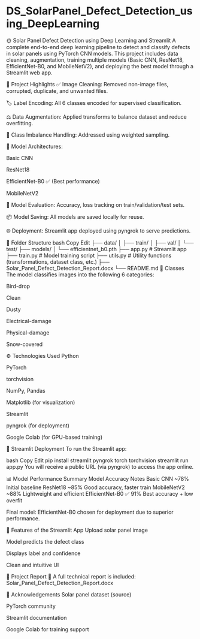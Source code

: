# DS_SolarPanel_Defect_Detection_using_DeepLearning

🌞 Solar Panel Defect Detection using Deep Learning and Streamlit
A complete end-to-end deep learning pipeline to detect and classify defects in solar panels using PyTorch CNN models. This project includes data cleaning, augmentation, training multiple models (Basic CNN, ResNet18, EfficientNet-B0, and MobileNetV2), and deploying the best model through a Streamlit web app.

📌 Project Highlights
✅ Image Cleaning: Removed non-image files, corrupted, duplicate, and unwanted files.

🏷️ Label Encoding: All 6 classes encoded for supervised classification.

⚖️ Data Augmentation: Applied transforms to balance dataset and reduce overfitting.

🧹 Class Imbalance Handling: Addressed using weighted sampling.

🧠 Model Architectures:

Basic CNN

ResNet18

EfficientNet-B0 ✅ (Best performance)

MobileNetV2

🧪 Model Evaluation: Accuracy, loss tracking on train/validation/test sets.

📦 Model Saving: All models are saved locally for reuse.

🌐 Deployment: Streamlit app deployed using pyngrok to serve predictions.

📁 Folder Structure
bash
Copy
Edit
├── data/
│   ├── train/
│   ├── val/
│   └── test/
├── models/
│   └── efficientnet_b0.pth
├── app.py                 # Streamlit app
├── train.py               # Model training script
├── utils.py               # Utility functions (transformations, dataset class, etc.)
├── Solar_Panel_Defect_Detection_Report.docx
└── README.md
🧪 Classes
The model classifies images into the following 6 categories:

Bird-drop

Clean

Dusty

Electrical-damage

Physical-damage

Snow-covered

⚙️ Technologies Used
Python

PyTorch

torchvision

NumPy, Pandas

Matplotlib (for visualization)

Streamlit

pyngrok (for deployment)

Google Colab (for GPU-based training)

🚀 Streamlit Deployment
To run the Streamlit app:

bash
Copy
Edit
pip install streamlit pyngrok torch torchvision
streamlit run app.py
You will receive a public URL (via pyngrok) to access the app online.

📊 Model Performance Summary
Model	Accuracy	Notes
Basic CNN	~78%	Initial baseline
ResNet18	~85%	Good accuracy, faster train
MobileNetV2	~88%	Lightweight and efficient
EfficientNet-B0	✅ 91%	Best accuracy + low overfit

Final model: EfficientNet-B0 chosen for deployment due to superior performance.

📌 Features of the Streamlit App
Upload solar panel image

Model predicts the defect class

Displays label and confidence

Clean and intuitive UI

📄 Project Report
📎 A full technical report is included:
Solar_Panel_Defect_Detection_Report.docx

🤝 Acknowledgements
Solar panel dataset (source)

PyTorch community

Streamlit documentation

Google Colab for training support
